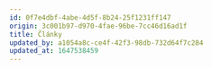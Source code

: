 ```yaml
---
id: 0f7e4dbf-4abe-4d5f-8b24-25f1231ff147
origin: 3c001b97-d970-4fae-96be-7cc46d16ad1f
title: Články
updated_by: a1054a8c-ce4f-42f3-98db-732d64f7c284
updated_at: 1647538459
---
```

